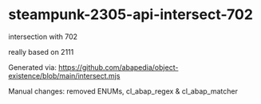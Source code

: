 # steampunk-2305-api-intersect-702
intersection with 702

really based on 2111

Generated via: https://github.com/abapedia/object-existence/blob/main/intersect.mjs

Manual changes: removed ENUMs, cl_abap_regex & cl_abap_matcher